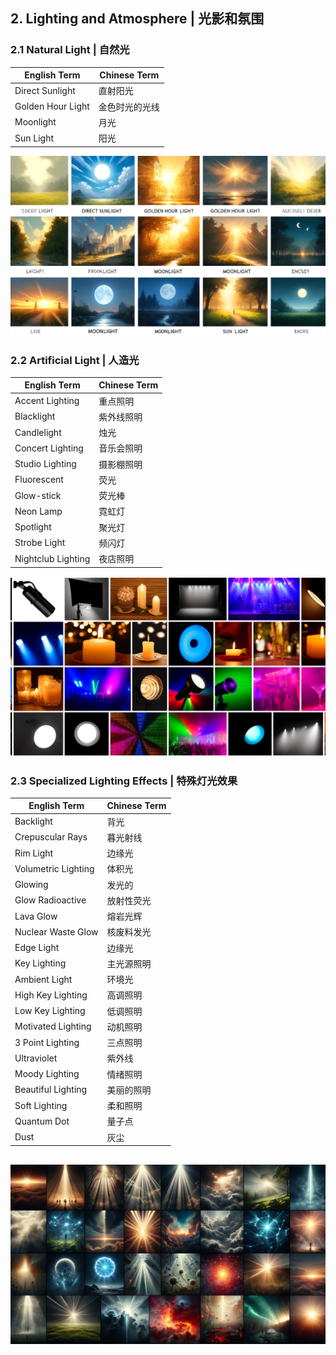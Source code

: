 ## 2. Lighting and Atmosphere | 光影和氛围

### 2.1 Natural Light | 自然光

| English Term      | Chinese Term   |
| ----------------- | -------------- |
| Direct Sunlight   | 直射阳光       |
| Golden Hour Light | 金色时光的光线 |
| Moonlight         | 月光           |
| Sun Light         | 阳光           |

![Figure01](2_02.png)

### 2.2 Artificial Light | 人造光

| English Term       | Chinese Term |
| ------------------ | ------------ |
| Accent Lighting    | 重点照明     |
| Blacklight         | 紫外线照明   |
| Candlelight        | 烛光         |
| Concert Lighting   | 音乐会照明   |
| Studio Lighting    | 摄影棚照明   |
| Fluorescent        | 荧光         |
| Glow-stick         | 荧光棒       |
| Neon Lamp          | 霓虹灯       |
| Spotlight          | 聚光灯       |
| Strobe Light       | 频闪灯       |
| Nightclub Lighting | 夜店照明     |

![Figure02](2_04.png)

### 2.3 Specialized Lighting Effects | 特殊灯光效果

| English Term        | Chinese Term |
| ------------------- | ------------ |
| Backlight           | 背光         |
| Crepuscular Rays    | 暮光射线     |
| Rim Light           | 边缘光       |
| Volumetric Lighting | 体积光       |
| Glowing             | 发光的       |
| Glow Radioactive    | 放射性荧光   |
| Lava Glow           | 熔岩光辉     |
| Nuclear Waste Glow  | 核废料发光   |
| Edge Light          | 边缘光       |
| Key Lighting        | 主光源照明   |
| Ambient Light       | 环境光       |
| High Key Lighting   | 高调照明     |
| Low Key Lighting    | 低调照明     |
| Motivated Lighting  | 动机照明     |
| 3 Point Lighting    | 三点照明     |
| Ultraviolet         | 紫外线       |
| Moody Lighting      | 情绪照明     |
| Beautiful Lighting  | 美丽的照明   |
| Soft Lighting       | 柔和照明     |
| Quantum Dot         | 量子点       |
| Dust                | 灰尘         |

## ![Figure03](2_06.png)
